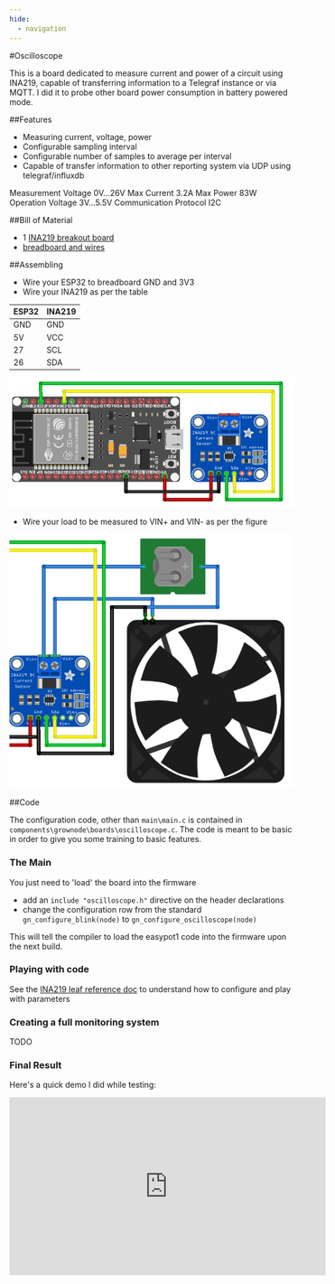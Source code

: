 ```yaml
---
hide:
  - navigation
---  
```


#Oscilloscope

This is a board dedicated to measure current and power of a circuit using INA219, capable of transferring information to a Telegraf instance or via MQTT. I did it to probe other board power consumption in battery powered mode.

##Features

- Measuring current, voltage, power
- Configurable sampling interval 
- Configurable number of samples to average per interval
- Capable of transfer information to other reporting system via UDP using telegraf/influxdb

Measurement Voltage	0V...26V
Max Current	3.2A
Max Power	83W
Operation Voltage	3V...5.5V
Communication Protocol	I2C

##Bill of Material

- 1 [INA219 breakout board](https://it.aliexpress.com/item/1005001636648121.html?_randl_currency=EUR&_randl_shipto=IT&src=google&src=google&albch=shopping&acnt=631-313-3945&slnk=&plac=&mtctp=&albbt=Google_7_shopping&albagn=888888&isSmbActive=false&isSmbAutoCall=false&needSmbHouyi=false&albcp=15227475790&albag=129989760135&trgt=295988246616&crea=it1005001636648121&netw=u&device=c&albpg=295988246616&albpd=it1005001636648121&gclid=CjwKCAiAprGRBhBgEiwANJEY7CEH4F93zjJuso7mPsIiMDksqkgVWJ3XkpnOwNQi1BoqJuPTu2BkWhoCQ5EQAvD_BwE&gclsrc=aw.ds&aff_fcid=6af9e4ff550e4d83a24f6555c830d339-1647082489716-01285-UneMJZVf&aff_fsk=UneMJZVf&aff_platform=aaf&sk=UneMJZVf&aff_trace_key=6af9e4ff550e4d83a24f6555c830d339-1647082489716-01285-UneMJZVf&terminal_id=676d2c3560864e039f8e8255ccf6e8cf&afSmartRedirect=y)
- [breadboard and wires](https://it.aliexpress.com/item/4000805673115.html?spm=a2g0o.productlist.0.0.13c056a4HYIA1P&algo_pvid=3b89dd30-2e62-4c5e-9f47-a3d1ba448ff9&aem_p4p_detail=20220116111751259270886284480019365032&algo_exp_id=3b89dd30-2e62-4c5e-9f47-a3d1ba448ff9-14&pdp_ext_f=%7B%22sku_id%22%3A%2210000008092850406%22%7D&pdp_pi=-1%3B0.87%3B-1%3BEUR+0.59%40salePrice%3BEUR%3Bsearch-mainSearch)

##Assembling

- Wire your ESP32 to breadboard GND and 3V3
- Wire your INA219 as per the table

| ESP32        | INA219          |
| ----------- | ----------- |
| GND       | GND      |
| 5V       | VCC      |
| 27       | SCL      |
| 26       | SDA      |

![oscilloscope wiring](../../resources/images/oscilloscope_wiring.png)

- Wire your load to be measured to VIN+ and VIN- as per the figure

![oscilloscope load](../../resources/images/oscilloscope_load.png)

##Code

The configuration code, other than `main\main.c` is contained in `components\grownode\boards\oscilloscope.c`. The code is meant to be basic in order to give you some training to basic features.

### The Main

You just need to 'load' the board into the firmware

- add an `include "oscilloscope.h"` directive on the header declarations
- change the configuration row from the standard `gn_configure_blink(node)` to `gn_configure_oscilloscope(node)` 

This will tell the compiler to load the easypot1 code into the firmware upon the next build.

### Playing with code

See the [INA219 leaf reference doc](resources/leaves_list/ina219) to understand how to configure and play with parameters

### Creating a full monitoring system

TODO

### Final Result

Here's a quick demo I did while testing:

<iframe width="560" height="315" src="https://www.youtube.com/embed/EDo6dCnkoFY" title="YouTube video player" frameborder="0" allow="accelerometer; autoplay; clipboard-write; encrypted-media; gyroscope; picture-in-picture" allowfullscreen></iframe>
